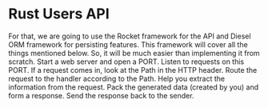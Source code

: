 # Rust Users API
For that, we are going to use the Rocket framework for the API and Diesel ORM framework for persisting features. This framework will cover all the things mentioned below. So, it will be much easier than implementing it from scratch.
Start a web server and open a PORT.
Listen to requests on this PORT.
If a request comes in, look at the Path in the HTTP header.
Route the request to the handler according to the Path.
Help you extract the information from the request.
Pack the generated data (created by you) and form a response.
Send the response back to the sender.